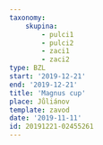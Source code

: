 ```yaml
---
taxonomy:
    skupina:
        - pulci1
        - pulci2
        - zaci1
        - zaci2
type: BZL
start: '2019-12-21'
end: '2019-12-21'
title: 'Magnus cup'
place: Jůliánov
template: zavod
date: '2019-11-11'
id: 20191221-02455261
---
```

